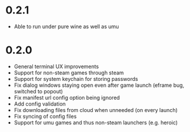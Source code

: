 # 0.2.1

- Able to run under pure wine as well as umu

# 0.2.0

- General terminal UX improvements
- Support for non-steam games through steam
- Support for system keychain for storing passwords
- Fix dialog windows staying open even after game launch (eframe bug, switched to popout)
- Fix manifest url config option being ignored
- Add config validation
- Fix downloading files from cloud when unneeded (on every launch)
- Fix syncing of config files
- Support for umu games and thus non-steam launchers (e.g. heroic)
